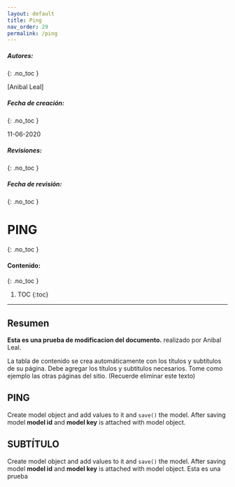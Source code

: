 ```yaml
---
layout: default
title: Ping
nav_order: 29
permalink: /ping
---
```

##### **Autores:**
{: .no_toc }

[Anibal Leal]


##### **Fecha de creación:** 
{: .no_toc }

11-06-2020

##### **Revisiones:** 
{: .no_toc }

##### **Fecha de revisión:** 
{: .no_toc }

# PING
{: .no_toc }

#### Contenido:
{: .no_toc }

1. TOC
{:toc}

---


## Resumen
**Esta es una prueba de modificacion del documento.** realizado por Anibal Leal.  



La tabla de contenido se crea automáticamente con los títulos y subtítulos de su página.
Debe agregar los títulos y subtítulos necesarios. Tome como ejemplo las otras páginas del sitio.
(Recuerde eliminar este texto)


## PING
Create model object and add values to it and `save()` the model. After saving model **model id** and 
**model key** is attached with model object.

## SUBTÍTULO
Create model object and add values to it and `save()` the model. After saving model **model id** and 
**model key** is attached with model object. Esta es una prueba